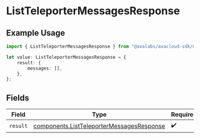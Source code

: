 # ListTeleporterMessagesResponse

## Example Usage

```typescript
import { ListTeleporterMessagesResponse } from "@avalabs/avacloud-sdk/models/operations";

let value: ListTeleporterMessagesResponse = {
    result: {
        messages: [],
    },
};
```

## Fields

| Field                                                                                                  | Type                                                                                                   | Required                                                                                               | Description                                                                                            |
| ------------------------------------------------------------------------------------------------------ | ------------------------------------------------------------------------------------------------------ | ------------------------------------------------------------------------------------------------------ | ------------------------------------------------------------------------------------------------------ |
| `result`                                                                                               | [components.ListTeleporterMessagesResponse](../../models/components/listteleportermessagesresponse.md) | :heavy_check_mark:                                                                                     | N/A                                                                                                    |
